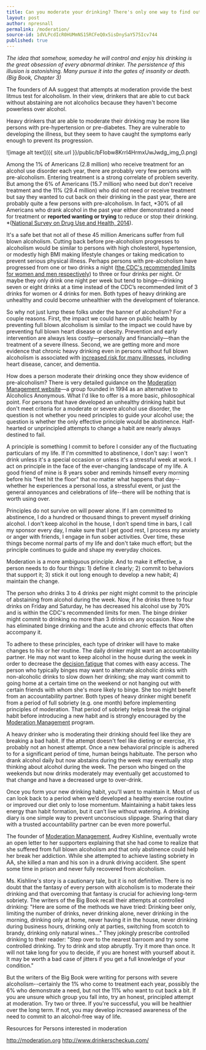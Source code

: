 ```yaml
---
title: Can you moderate your drinking? There's only one way to find out.
layout: post
author: npresnall
permalink: /moderation/
source-id: 1dVLPcdIcR0HUMmNS15RCFeQ0x5isDnySaY575Icv744
published: true
---
```

*The idea that somehow, someday he will control and enjoy his drinking is the great obsession of every abnormal drinker. The persistence of this illusion is astonishing. Many pursue it into the gates of insanity or death. (Big Book, Chapter 3)*

The founders of AA suggest that attempts at moderation provide the best litmus test for alcoholism. In their view, drinkers that are able to cut back without abstaining are not alcoholics because they haven't become powerless over alcohol.

Heavy drinkers that are able to moderate their drinking may be more like persons with pre-hypertension or pre-diabetes. They are vulnerable to developing the illness, but they seem to have caught the symptoms early enough to prevent its progression.

![image alt text]({{ site.url }}/public/bFIobw8KrrI4HrmxUwJwdg_img_0.png)

Among the 1% of Americans (2.8 million) who receive treatment for an alcohol use disorder each year, there are probably very few persons with pre-alcoholism. Entering treatment is a strong correlate of problem severity. But among the 6% of Americans (15.7 million) who need but don't receive treatment and the 11% (29.4 million) who did not need or receive treatment but say they wanted to cut back on their drinking in the past year, there are probably quite a few persons with pre-alcoholism. In fact, *30% of all Americans who drank alcohol in the past year either demonstrated a need for treatment or **reported wanting or trying** to reduce or stop their drinking. *([National Survey on Drug Use and Health, 2014](http://www.icpsr.umich.edu/icpsrweb/NAHDAP/studies/36361)).

It's a safe bet that not all of these 45 million Americans suffer from full blown alcoholism. Cutting back before pre-alcoholism progresses to alcoholism would be similar to persons with high cholesterol, hypertension, or modestly high BMI making lifestyle changes or taking medication to prevent serious physical illness. Perhaps persons with pre-alcoholism have progressed from one or two drinks a night ([the CDC's recommended limits for women and men respectively](http://www.cdc.gov/alcohol/fact-sheets/moderate-drinking.htm)) to three or four drinks per night. Or maybe they only drink one night per week but tend to binge—drinking seven or eight drinks at a time instead of the CDC’s recommended limit of 3 drinks for women or 4 drinks for men. Both types of heavy drinking are unhealthy and could become unhealthier with the development of tolerance.

So why not just lump these folks under the banner of alcoholism? For a couple reasons. First, the impact we could have on public health by preventing full blown alcoholism is similar to the impact we could have by preventing full blown heart disease or obesity. Prevention and early intervention are always less costly—personally and financially—than the treatment of a severe illness. Second, we are getting more and more evidence that chronic heavy drinking even in persons without full blown alcoholism is associated with [increased risk for many illnesses](http://www.cdc.gov/alcohol/fact-sheets/alcohol-use.htm), including heart disease, cancer, and dementia.

How does a person moderate their drinking once they show evidence of pre-alcoholism? There is very detailed guidance on the [Moderation Management website](http://moderation.org/)—a group founded in 1994 as an alternative to Alcoholics Anonymous. What I'd like to offer is a more basic, philosophical point. For persons that have developed an unhealthy drinking habit but don't meet criteria for a moderate or severe alcohol use disorder, the question is not whether you need principles to guide your alcohol use; the question is whether the only effective principle would be abstinence. Half-hearted or unprincipled attempts to change a habit are nearly always destined to fail.

A principle is something I commit to before I consider any of the fluctuating particulars of my life. If I'm committed to abstinence, I don't say: I won't drink unless it's a special occasion or unless it's a stressful week at work. I act on principle in the face of the ever-changing landscape of my life. A good friend of mine is 8 years sober and reminds himself every morning before his "feet hit the floor" that no matter what happens that day--whether he experiences a personal loss, a stressful event, or just the general annoyances and celebrations of life--there will be nothing that is worth using over.

Principles do not survive on will power alone. If I am committed to abstinence, I do a hundred or  thousand things to prevent myself drinking alcohol. I don't keep alcohol in the house, I don’t spend time in bars, I call my sponsor every day, I make sure that I get good rest, I process my anxiety or anger with friends, I engage in fun sober activities. Over time, these things become normal parts of my life and don't take much effort; but the principle continues to guide and shape my everyday choices.

Moderation is a more ambiguous principle. And to make it effective, a person needs to do four things: 1) define it clearly; 2) commit to behaviors that support it; 3) stick it out long enough to develop a new habit; 4) maintain the change.

The person who drinks 3 to 4 drinks per night might commit to the principle of abstaining from alcohol during the week. Now, if he drinks three to four drinks on Friday and Saturday, he has decreased his alcohol use by 70% and is within the CDC's recommended limits for men. The binge drinker might commit to drinking no more than 3 drinks on any occasion. Now she has eliminated binge drinking and the acute and chronic effects that often accompany it.

To adhere to these principles, each type of drinker will have to make changes to his or her routine. The daily drinker might want an accountability partner. He may not want to keep alcohol in the house during the week in order to decrease the [decision fatigue](http://www.nytimes.com/2011/08/21/magazine/do-you-suffer-from-decision-fatigue.html?_r=0) that comes with easy access. The person who typically binges may want to alternate alcoholic drinks with non-alcoholic drinks to slow down her drinking; she may want commit to going home at a certain time on the weekend or not hanging out with certain friends with whom she's more likely to binge. She too might benefit from an accountability partner. Both types of heavy drinker might benefit from a period of full sobriety (e.g. one month) before implementing principles of moderation. That period of sobriety helps break the original habit before introducing a new habit and is strongly encouraged by the [Moderation Management](http://moderation.org/) program.

A heavy drinker who is moderating their drinking should feel like they are breaking a bad habit. If the attempt doesn't feel like dieting or exercise, it’s probably not an honest attempt. Once a new behavioral principle is adhered to for a significant period of time, human beings habituate. The person who drank alcohol daily but now abstains during the week may eventually stop thinking about alcohol during the week. The person who binged on the weekends but now drinks moderately may eventually get accustomed to that change and have a decreased urge to over-drink.

Once you form your new drinking habit, you'll want to maintain it. Most of us can look back to a period when we’d developed a healthy exercise routine or improved our diet only to lose momentum. Maintaining a habit takes less energy than habit formation, but it can’t live without watering. A drinking diary is one simple way to prevent unconscious slippage. Sharing that diary with a trusted accountability partner can be even more powerful.

The founder of [Moderation Management](http://moderation.org/), Audrey Kishline, eventually wrote an open letter to her supporters explaining that she had come to realize that she suffered from full blown alcoholism and that only abstinence could help her break her addiction. While she attempted to achieve lasting sobriety in AA, she killed a man and his son in a drunk driving accident. She spent some time in prison and never fully recovered from alcoholism.

Ms. Kishline's story is a cautionary tale, but it is not definitive. There is no doubt that the fantasy of every person with alcoholism is to moderate their drinking and that overcoming that fantasy is crucial for achieving long-term sobriety. The writers of the Big Book recall their attempts at controlled drinking: "Here are some of the methods we have tried: Drinking beer only, limiting the number of drinks, never drinking alone, never drinking in the morning, drinking only at home, never having it in the house, never drinking during business hours, drinking only at parties, switching from scotch to brandy, drinking only natural wines..." They jokingly prescribe controlled drinking to their reader: "Step over to the nearest barroom and try some controlled drinking. Try to drink and stop abruptly. Try it more than once. It will not take long for you to decide, if you are honest with yourself about it. It may be worth a bad case of jitters if you get a full knowledge of your condition."

But the writers of the Big Book were writing for persons with severe alcoholism--certainly the 1% who come to treatment each year, possibly the 6% who demonstrate a need, but not the 11% who want to cut back a bit. If you are unsure which group you fall into, try an honest, principled attempt at moderation. Try two or three. If you're successful, you will be healthier over the long term. If not, you may develop increased awareness of the need to commit to an alcohol-free way of life.

Resources for Persons interested in moderation

http://moderation.org http://www.drinkerscheckup.com/

